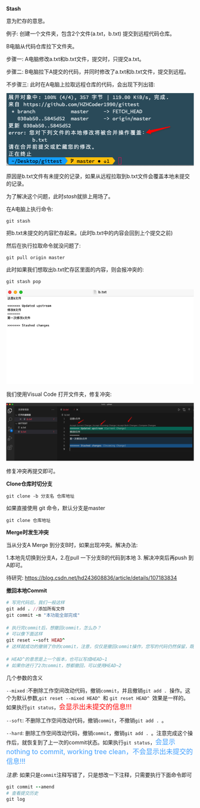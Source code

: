 **Stash**

意为贮存的意思。

例子: 创建一个文件夹，包含2个文件(a.txt，b.txt) 提交到远程代码仓库。

B电脑从代码仓库拉下文件夹。

步骤一: A电脑修改a.txt和b.txt文件，提交时，只提交a.txt。

步骤二: B电脑拉下A提交的代码，并同时修改了a.txt和b.txt文件，提交到远程。

不步骤三: 此时在A电脑上拉取远程仓库的代码，会出现下列出错:

![](./images/1.png)

原因是b.txt文件有未提交的记录，如果从远程拉取到b.txt文件会覆盖本地未提交的记录。

为了解决这个问题，此时*stash*就排上用场了。

在A电脑上执行命令: 

```shell
git stash
```

把b.txt未提交的内容贮存起来。(此时b.txt中的内容会回到上个提交之前)

然后在执行拉取命令就没问题了:

```shell
git pull origin master
```

此时如果我们想取出b.txt贮存区里面的内容，则会报冲突的:

```shell
git stash pop
```

![](./images/2.png)

我们使用Visual Code 打开文件夹，修复冲突:

![](./images/3.png)

修复冲突再提交即可。



**Clone仓库时切分支**

```shell
git clone -b 分支名 仓库地址
```

如果直接使用 git 命令，默认分支是master

```shell
git clone 仓库地址
```

**Merge时发生冲突**

当从分支A Merge 到分支B时，如果出现冲突。解决办法:

1.本地先切换到分支A，2.在pull 一下分支B的代码到本地 3. 解决冲突后再push 到A即可。

待研究: https://blog.csdn.net/hd243608836/article/details/107183834

**撤回本地Commit**

```ruby
# 写完代码后，我们一般这样
git add . //添加所有文件
git commit -m "本功能全部完成"

# 执行完commit后，想撤回commit，怎么办？
# 可以像下面这样
git reset --soft HEAD^
# 这样就成功的撤销了你的commit，注意，仅仅是撤回commit操作，您写的代码仍然保留，既 git status 工作区仍然是clean的!!

# HEAD^的意思是上一个版本，也可以写成HEAD~1
# 如果你进行了2次commit，想都撤回，可以使用HEAD~2
```

几个参数的含义

`--mixed` :不删除工作空间改动代码，撤销`commit`，并且撤销`git add . `操作。这个为默认参数,`git reset --mixed HEAD^ `和 `git reset HEAD^ `效果是一样的。如果执行`git status`，<font color=#F00 size=4>会显示出未提交的信息!!!</font>

`--soft`: 不删除工作空间改动代码，撤销`commit`，不撤销`git add . `。

`--hard`: 删除工作空间改动代码，撤销`commit`，撤销`git add . `。注意完成这个操作后，就恢复到了上一次的commit状态。如果执行`git status`，<font color=#409FFF size=4>会显示 nothing to commit, working tree clean，不会显示出未提交的信息!!!</font>

*注意*: 如果只是`commit`注释写错了，只是想改一下注释，只需要执行下面命令即可

```ruby
git commit --amend
# 查看提交历史
git log
```
